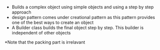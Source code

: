 - Builds a complex object using simple objects and using a step by step approach
- design pattern comes under creational pattern as this pattern provides one of the best ways to create an object
- A Builder class builds the final object step by step. This builder is independent of other objects

*Note that the packing part is irrelavant